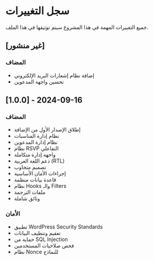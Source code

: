 # سجل التغييرات

جميع التغييرات المهمة في هذا المشروع سيتم توثيقها في هذا الملف.

## [غير منشور]

### المضاف
- إضافة نظام إشعارات البريد الإلكتروني
- تحسين واجهة المدعوين

## [1.0.0] - 2024-09-16

### المضاف
- إطلاق الإصدار الأول من الإضافة
- نظام إدارة المناسبات
- نظام إدارة المدعوين
- نظام RSVP التفاعلي
- واجهة إدارة متكاملة
- دعم اللغة العربية (RTL)
- تصميم متجاوب
- إجراءات الأمان الأساسية
- قاعدة بيانات منظمة
- نظام Hooks والـ Filters
- ملفات الترجمة
- وثائق شاملة

### الأمان
- تطبيق WordPress Security Standards
- تعقيم وتنظيف البيانات
- حماية من SQL Injection
- فحص صلاحيات المستخدمين
- نظام Nonce للنماذج
